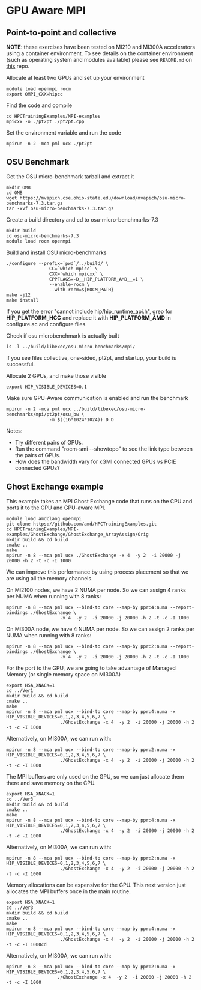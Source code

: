 # GPU Aware MPI
## Point-to-point and collective

**NOTE**: these exercises have been tested on MI210 and MI300A accelerators using a container environment.
To see details on the container environment (such as operating system and modules available) please see `README.md` on [this](https://github.com/amd/HPCTrainingDock) repo.

Allocate at least two GPUs and set up your environment

```
module load openmpi rocm
export OMPI_CXX=hipcc
```

Find the code and compile
```
cd HPCTrainingExamples/MPI-examples
mpicxx -o ./pt2pt ./pt2pt.cpp
```
Set the environment variable and run the code
```
mpirun -n 2 -mca pml ucx ./pt2pt
```

## OSU Benchmark

Get the OSU micro-benchmark tarball and extract it
```
mkdir OMB
cd OMB
wget https://mvapich.cse.ohio-state.edu/download/mvapich/osu-micro-benchmarks-7.3.tar.gz
tar -xvf osu-micro-benchmarks-7.3.tar.gz
```

Create a build directory and cd to osu-micro-benchmarks-7.3
```
mkdir build
cd osu-micro-benchmarks-7.3
module load rocm openmpi
```

Build and install OSU micro-benchmarks
```
./configure --prefix=`pwd`/../build/ \
                CC=`which mpicc` \
                CXX=`which mpicxx` \
                CPPFLAGS=-D__HIP_PLATFORM_AMD__=1 \
                --enable-rocm \
                --with-rocm=${ROCM_PATH}
make -j12
make install
```
If you get the error "cannot include hip/hip_runtime_api.h", grep for __HIP_PLATFORM_HCC__ and replace it with __HIP_PLATFORM_AMD__ in configure.ac and configure files.

Check if osu microbenchmark is actually built
```
ls -l ../build/libexec/osu-micro-benchmarks/mpi/

```
if you see files collective, one-sided, pt2pt, and startup, your build is successful.

Allocate 2 GPUs, and make those visible
```
export HIP_VISIBLE_DEVICES=0,1
```

Make sure GPU-Aware communication is enabled and run the benchmark
```
mpirun -n 2 -mca pml ucx ../build/libexec/osu-micro-benchmarks/mpi/pt2pt/osu_bw \
				-m $((16*1024*1024)) D D
```


Notes:
- Try different pairs of GPUs.
- Run the command "rocm-smi --showtopo" to see the link type between the pairs of GPUs. 
- How does the bandwidth vary for xGMI connected GPUs vs PCIE connected GPUs?

## Ghost Exchange example

This example takes an MPI Ghost Exchange code that runs on the CPU and ports it to
the GPU and GPU-aware MPI. 

```
module load amdclang openmpi
git clone https://github.com/amd/HPCTrainingExamples.git
cd HPCTrainingExamples/MPI-examples/GhostExchange/GhostExchange_ArrayAssign/Orig
mkdir build && cd build
cmake ..
make
mpirun -n 8 --mca pml ucx ./GhostExchange -x 4  -y 2  -i 20000 -j 20000 -h 2 -t -c -I 1000
```
We can improve this performance by using process placement so that we are using all the memory
channels.

On MI2100 nodes, we have 2 NUMA per node. So we can assign 4 ranks per NUMA when running with 8 ranks:

```
mpirun -n 8 --mca pml ucx --bind-to core --map-by ppr:4:numa --report-bindings ./GhostExchange \
				    -x 4  -y 2  -i 20000 -j 20000 -h 2 -t -c -I 1000
```

On MI300A node, we have 4 NUMA per node. So we can assign 2 ranks per NUMA when running with 8 ranks:

```
mpirun -n 8 --mca pml ucx --bind-to core --map-by ppr:2:numa --report-bindings ./GhostExchange \
				    -x 4  -y 2  -i 20000 -j 20000 -h 2 -t -c -I 1000
```

For the port to the GPU, we are going to take advantage of Managed Memory (or single memory space on MI300A)

```
export HSA_XNACK=1
cd ../Ver1
mkdir build && cd build
cmake ..
make
mpirun -n 8 --mca pml ucx --bind-to core --map-by ppr:4:numa -x HIP_VISIBLE_DEVICES=0,1,2,3,4,5,6,7 \ 
					./GhostExchange -x 4  -y 2  -i 20000 -j 20000 -h 2 -t -c -I 1000
```

Alternatively, on MI300A, we can run with:

```
mpirun -n 8 --mca pml ucx --bind-to core --map-by ppr:2:numa -x HIP_VISIBLE_DEVICES=0,1,2,3,4,5,6,7 \
				    ./GhostExchange -x 4  -y 2  -i 20000 -j 20000 -h 2 -t -c -I 1000
```

The MPI buffers are only used on the GPU, so we can just allocate them there and save memory on the CPU.

```
export HSA_XNACK=1
cd ../Ver3
mkdir build && cd build
cmake ..
make
mpirun -n 8 --mca pml ucx --bind-to core --map-by ppr:4:numa -x HIP_VISIBLE_DEVICES=0,1,2,3,4,5,6,7 \ 
					./GhostExchange -x 4  -y 2  -i 20000 -j 20000 -h 2 -t -c -I 1000
```

Alternatively, on MI300A, we can run with:

```
mpirun -n 8 --mca pml ucx --bind-to core --map-by ppr:2:numa -x HIP_VISIBLE_DEVICES=0,1,2,3,4,5,6,7 \
				    ./GhostExchange -x 4  -y 2  -i 20000 -j 20000 -h 2 -t -c -I 1000
```

Memory allocations can be expensive for the GPU. This next version just allocates the MPI buffers once
in the main routine.

```
export HSA_XNACK=1
cd ../Ver3
mkdir build && cd build
cmake ..
make
mpirun -n 8 --mca pml ucx --bind-to core --map-by ppr:4:numa -x HIP_VISIBLE_DEVICES=0,1,2,3,4,5,6,7 \
					./GhostExchange -x 4  -y 2  -i 20000 -j 20000 -h 2 -t -c -I 1000cd
```

Alternatively, on MI300A, we can run with:

```
mpirun -n 8 --mca pml ucx --bind-to core --map-by ppr:2:numa -x HIP_VISIBLE_DEVICES=0,1,2,3,4,5,6,7 \
				   ./GhostExchange -x 4  -y 2  -i 20000 -j 20000 -h 2 -t -c -I 1000
```
